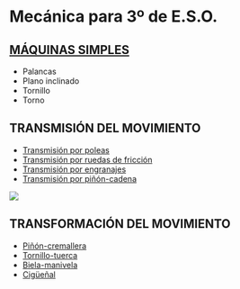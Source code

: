# Mecánica para 3º de E.S.O.

## [MÁQUINAS SIMPLES](maquinassimples.md)
- Palancas
- Plano inclinado
- Tornillo
- Torno


## TRANSMISIÓN DEL MOVIMIENTO
- [Transmisión por poleas](poleas.md)
- [Transmisión por ruedas de fricción](ruedasf.md)
- [Transmisión por engranajes](engranajes.md)
- [Transmisión por piñón-cadena](pinoncad.md)

![](img/FichaTransmisiones.png)

## TRANSFORMACIÓN DEL MOVIMIENTO

- [Piñón-cremallera](pinoncrema.md)
- [Tornillo-tuerca](tornillotuerca.md)
- [Biela-manivela](bielamanivela.md)
- [Cigüeñal](ciguenal.md)
